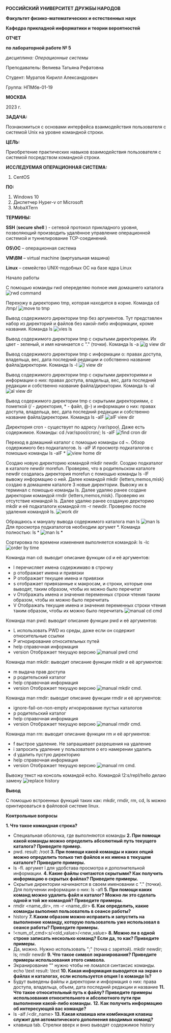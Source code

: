 **РОССИЙСКИЙ УНИВЕРСИТЕТ ДРУЖБЫ НАРОДОВ**

**Факультет физико-математических и естественных наук**

**Кафедра прикладной информатики и теории вероятностей**

**ОТЧЕТ**

**по лабораторной работе № 5**

_дисциплина: Операционные системы_

Преподаватель: Велиева Татьяна Рефатовна

Студент: Муратов Кирилл Александрович

Группа: НПМбв-01-19

**МОСКВА**

2023 г.

**ЗАДАЧА:**

Познакомиться с основами интерфейса взаимодействия пользователя с системой Unix на уровне командной строки.

**ЦЕЛЬ:**

Приобретение практических навыков взаимодействия пользователя с системой посредством командной строки.

**ИССЛЕДУЕМАЯ ОПЕРАЦИОННАЯ СИСТЕМА:**

1. CentOS

**ПО:**

1. Windows 10
2. Диспетчер Hyper-v от Microsoft
3. MobaXTern


**ТЕРМИНЫ:**

**SSH** (**secure shell** ) - сетевой протокол прикладного уровня, позволяющий производить удалённое управление операционной системой и туннелирование TCP-соединений.

**OS\ОС** – операционная система

**VM\ВМ** – virtual machine (виртуальная машина)

**Linux** – семейство UNIX-подобных ОС на базе ядра Linux

Начало работы

С помощью команды rwd опеределяю полное имя домашнего каталога
![rwd command](IMAGES/rwd.png)

Перехожу в директорию tmp, которая находится в корне. Команда cd /tmp/
![move to tmp](IMAGES/cd_tmp.png)

Вывод содержимого директории tmp без аргументов. Тут представлен набор из директорий и файлов без какой-либо информации, кроме названия. Команда ls 
![vies ls](IMAGES/only_ls.png)

Вывод содержимого директории tmp с скрытыми директориями. Их цвет - зеленый, и имя начинается с "." (точки). Команда ls -a
![g view dir](IMAGES/ls_a.png)

Вывод содержимого директории tmp с информации о: правах доступа, владельца, вес, дата последний редакции и собственно название файла/директории. Команда ls -l
![l view dir](IMAGES/ls_l.png)

Вывод содержимого директории tmp с скрытыми директориями и информации о них: правах доступа, владельца, вес, дата последний редакции и собственно название файла/директории. Команда ls -al
![al view dir](IMAGES/ls_al.png)

Вывод содержимого директории tmp с скрытыми директориями, с пометкой (/ - директория, * - файл, @-) и информации о них: правах доступа, владельца, вес, дата последний редакции и собственно название файла/директории. Команда ls -alF
![alF view dir](IMAGES/ls_alF.png)

Директория cron - существует по адресу /var/spool. Даже есть содержимое. Команды: cd /var/spool/cron/; ls -alF
![find cron dir](IMAGES/cron.png)

Переход в домашний каталог с помощью команды cd ~. Обзор содержимого без подкаталогов. ls -alF И просмотр подкаталогов с помошью команды ls -alF *
![view home dir](IMAGES/home_dir_ls.png)

Создаю новую директорию командой mkdir newdir. Создаю подкаталог в каталоге newdir morefun. Проверяю, что в родительском каталоге newdir создалась директория morefun с помощью команды ls -lF вывожу информацию о ней.
Далее командой mkdir {letters,memos,misk} создаю в домашнем каталоге 3 новые директории. Вывожу их в терминал с помощью команды ls.
Далее удаляю ранее создане директории командой rmdir {letters,memos,misk}. Проверяю их отсутствие командой ls.
Далее удаляю ранее созданую деркторию mkdir и её подкаталоги командой rm -r newdir. Проверяю после удаления командой ls.
![work dir](IMAGES/work_dir.png)

Обращаюсь к мануалу вывода содержимого каталога man ls
![man ls](IMAGES/man_ls.png)
Для просмотра подкаталогов необходим аргумет *. Команда полностью: ls *
![man ls *](IMAGES/man_ls_.png)

Сортировка по времени изменения выполняется командой: ls -lc
![order by time](IMAGES/sort_time.png)

Команда man cd: выводит описание функции cd и её аргументов:
- l перечисляет имена содержимаво в строчку
- p отображает имена и привязки
- P отображает текущее имена и привязки
- s отображает привязанные к макросам, и строки, которые они выводят, таким образом, чтобы их можно было перечитат
- v Отображать имена и значения переменных строки чтения таким образом, чтобы их можно было перечитать
- V Отображать текущие имена и значения переменных строки чтения таким образом, чтобы их можно было перечитать
![manual cd cmd](IMAGES/man_cd.png)

Команда man pwd: выводит описание функции pwd и её аргументов:
- L использовать PWD из среды, даже если он содержит относительные ссылки
- P игнорирование относительных путей
- help справочная информация
- version Отображает текущую версию
![manual pwd cmd](IMAGES/man_pwd.png)

Команда man mkdir: выводит описание функции mkdir и её аргументов:
- m выдача прав доступа
- p родительский каталог
- help справочная информация
- version Отображает текущую версию
![manual mkdir cmd](IMAGES/man_mdir.png).

Команда man rmdir: выводит описание функции rmdir и её аргументов:
- ignore-fail-on-non-empty игнорирование пустых каталогов
- p родительский каталог
- help справочная информация
- version Отображает текущую версию
![manual rmdir cmd](IMAGES/man_rmdir.png).

Команда man rm: выводит описание функции rm и её аргументов:
- f выстрое удаление. Не запрашивает разрешения на удаление
- i запросить удаление у пользователя о его намерении удалить
- d удалить пустую директорию
- help справочная информация
- version Отображает текущую версию
![manual rm cmd](IMAGES/man_rm.png).

Вывожу текст на консоль командой echo. Командой !2:s/repl/hello делаю замену
![replace history](IMAGES/history.png)

**Вывод**

С помощью встроенных функций таких как: mkdir, rmdir, rm, cd, ls можно оринтироваться в файловой системе linux.

**Контрольные вопросы**

**1. Что такое командная строка?**
- Специальная оболочка, где выполняются команды
**2. При помощи какой команды можно определить абсолютный путь текущего каталога? Приведите пример.**
- pwd. result: /root
**3. При помощи какой команды и каких опций можно определить только тип файлов и их имена в текущем каталоге? Приведите примеры.**
- ls -fl. аргумет l для удобстава просмотра и дополнительной информации.
**4. Какие файлы считаются скрытыми? Как получить информацию о скрытых файлах? Приведите примеры.**
- Скрытые директории начинаются в своем именовании с "." (точки). Для получении информации о них: ls -afl
**5. При помощи каких команд можно удалить файл и каталог? Можно ли это сделать одной и той же командой? Приведите примеры.**
- rmdir <name_dir>, rm -r <name_dir>
**6. Как определить, какие команды выполнил пользователь в сеансе работы?**
- history
**7. Каким образом можно исправить и запустить на выполнение команду, которую пользователь уже использовал в сеансе работы? Приведите примеры.**
- !<num_of_cmd>:s/<old_value>/<new_value>
**8. Можно ли в одной строке записать несколько команд? Если да, то как? Приведите примеры.**
- Да, можно. Нужно использовать ";" (точка с зарятой). mkdir newdir; ls; rmdir newdir
**9. Что такое символ экранирования? Приведите примеры использования этого символа.**
- Экранирование "\" нужно чтобы не ломался синтаксис команды. echo \\text result: \text
**10. Какая информация выводится на экран о файлах и каталогах, если используется опция l в команде ls?**
- Будут выведены файлы и директории и информация о них: права доступа, владельца, объем, дата последний редакции и название
**11. Что такое относительный путь к файлу? Приведите примеры использования относительного и абсолютного пути при выполнении какой-либо команды.**
**12. Как получить информацию об интересующей вас команде?**
- ls -alf /<dir_name>
**13. Какая клавиша или комбинация клавиш служит для автоматического дополнения вводимых команд?**
- клавиша tab. Стрелки вверх и вниз выводят содержимое history
